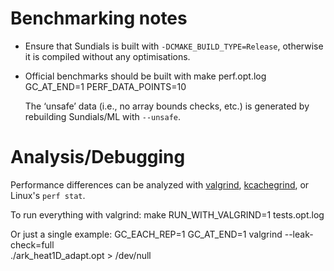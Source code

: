 Benchmarking notes
==================

* Ensure that Sundials is built with `-DCMAKE_BUILD_TYPE=Release`, otherwise 
  it is compiled without any optimisations.

* Official benchmarks should be built with 
    make perf.opt.log GC_AT_END=1 PERF_DATA_POINTS=10

  The ‘unsafe’ data (i.e., no array bounds checks, etc.) is generated by 
  rebuilding Sundials/ML with `--unsafe`.

Analysis/Debugging
==================

Performance differences can be analyzed with 
[valgrind](http://valgrind.org), 
[kcachegrind](https://kcachegrind.github.io), or Linux's `perf stat`.

To run everything with valgrind:
    make RUN_WITH_VALGRIND=1 tests.opt.log

Or just a single example:
    GC_EACH_REP=1 GC_AT_END=1 valgrind --leak-check=full \
      ./ark_heat1D_adapt.opt > /dev/null

